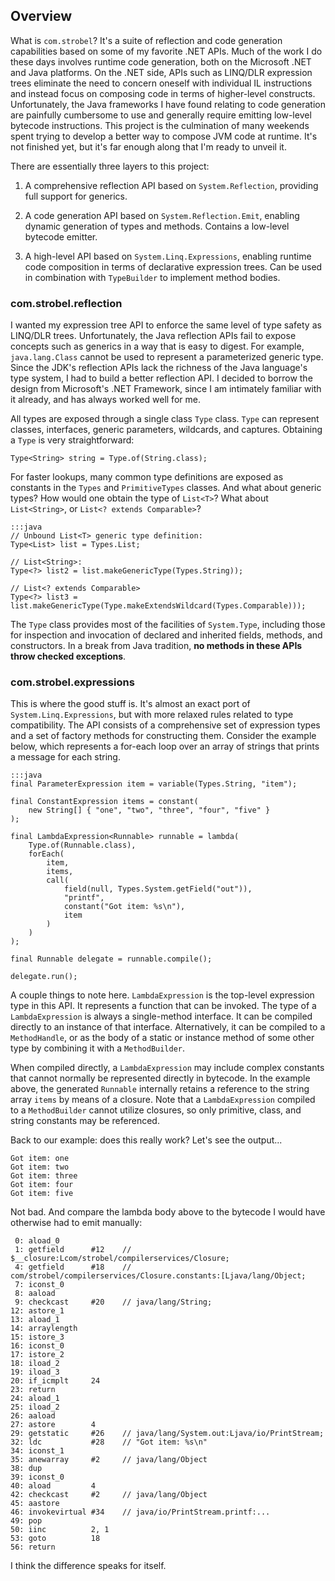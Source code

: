 Overview
----

What is `com.strobel`?  It's a suite of reflection and code generation capabilities based on some of my favorite .NET APIs.  Much of the work I do these days involves runtime code generation, both on the Microsoft .NET and Java platforms.  On the .NET side, APIs such as LINQ/DLR expression trees eliminate the need to concern oneself with individual IL instructions and instead focus on composing code in terms of higher-level constructs.  Unfortunately, the Java frameworks I have found relating to code generation are painfully cumbersome to use and generally require emitting low-level bytecode instructions.  This project is the culmination of many weekends spent trying to develop a better way to compose JVM code at runtime.  It's not finished yet, but it's far enough along that I'm ready to unveil it.

There are essentially three layers to this project:

  1. A comprehensive reflection API based on `System.Reflection`, providing full support for generics.

  2. A code generation API based on `System.Reflection.Emit`, enabling dynamic generation of types and methods.  Contains a low-level bytecode emitter.
  
  3. A high-level API based on `System.Linq.Expressions`, enabling runtime code composition in terms of declarative expression trees.  Can be used in combination with `TypeBuilder` to implement method bodies.

### com.strobel.reflection

I wanted my expression tree API to enforce the same level of type safety as LINQ/DLR trees.  Unfortunately, the Java reflection APIs fail to expose concepts such as generics in a way that is easy to digest.  For example, `java.lang.Class` cannot be used to represent a parameterized generic type.  Since the JDK's reflection APIs lack the richness of the Java language's type system, I had to build a better reflection API.  I decided to borrow the design from Microsoft's .NET Framework, since I am intimately familiar with it already, and has always worked well for me.

All types are exposed through a single class `Type` class.  `Type` can represent classes, interfaces, generic parameters, wildcards, and captures.  Obtaining a `Type` is very straightforward:  
  
    Type<String> string = Type.of(String.class);

For faster lookups, many common type definitions are exposed as constants in the `Types` and `PrimitiveTypes` classes.  And what about generic types?  How would one obtain the type of `List<T>`?  What about `List<String>`, or `List<? extends Comparable>`?  
  
    :::java
    // Unbound List<T> generic type definition:
    Type<List> list = Types.List;
    
    // List<String>:
    Type<?> list2 = list.makeGenericType(Types.String));
    
    // List<? extends Comparable>
    Type<?> list3 = list.makeGenericType(Type.makeExtendsWildcard(Types.Comparable)));

The `Type` class provides most of the facilities of `System.Type`, including those for inspection and invocation of declared and inherited fields, methods, and constructors.  In a break from Java tradition, **no methods in these APIs throw checked exceptions**.

### com.strobel.expressions

This is where the good stuff is.  It's almost an exact port of `System.Linq.Expressions`, but with more relaxed rules related to type compatibility.  The API consists of a comprehensive set of expression types and a set of factory methods for constructing them.  Consider the example below, which represents a for-each loop over an array of strings that prints a message for each string.  
  
    :::java
    final ParameterExpression item = variable(Types.String, "item");

    final ConstantExpression items = constant(
        new String[] { "one", "two", "three", "four", "five" }
    );

    final LambdaExpression<Runnable> runnable = lambda(
        Type.of(Runnable.class),
        forEach(
            item,
            items,
            call(
                field(null, Types.System.getField("out")),
                "printf",
                constant("Got item: %s\n"),
                item
            )
        )
    );

    final Runnable delegate = runnable.compile();

    delegate.run();

A couple things to note here.  `LambdaExpression` is the top-level expression type in this API.  It represents a function that can be invoked.  The type of a `LambdaExpression` is always a single-method interface.  It can be compiled directly to an instance of that interface.  Alternatively, it can be compiled to a `MethodHandle`, or as the body of a static or instance method of some other type by combining it with a `MethodBuilder`.

When compiled directly, a `LambdaExpression` may include complex constants that cannot normally be represented directly in bytecode.  In the example above, the generated `Runnable` internally retains a reference to the string array `items` by means of a closure.  Note that a `LambdaExpression` compiled to a `MethodBuilder` cannot utilize closures, so only primitive, class, and string constants may be referenced.

Back to our example: does this really work?  Let's see the output...
  
    Got item: one
    Got item: two
    Got item: three
    Got item: four
    Got item: five

Not bad.  And compare the lambda body above to the bytecode I would have otherwise had to emit manually:

     0: aload_0
     1: getfield      #12    // $__closure:Lcom/strobel/compilerservices/Closure;
     4: getfield      #18    // com/strobel/compilerservices/Closure.constants:[Ljava/lang/Object;
     7: iconst_0
     8: aaload
     9: checkcast     #20    // java/lang/String;
    12: astore_1
    13: aload_1
    14: arraylength
    15: istore_3
    16: iconst_0
    17: istore_2
    18: iload_2
    19: iload_3
    20: if_icmplt     24
    23: return
    24: aload_1
    25: iload_2
    26: aaload
    27: astore        4
    29: getstatic     #26    // java/lang/System.out:Ljava/io/PrintStream;
    32: ldc           #28    // "Got item: %s\n"
    34: iconst_1
    35: anewarray     #2     // java/lang/Object
    38: dup
    39: iconst_0
    40: aload         4
    42: checkcast     #2     // java/lang/Object
    45: aastore
    46: invokevirtual #34    // java/io/PrintStream.printf:...
    49: pop
    50: iinc          2, 1
    53: goto          18
    56: return

I think the difference speaks for itself.
